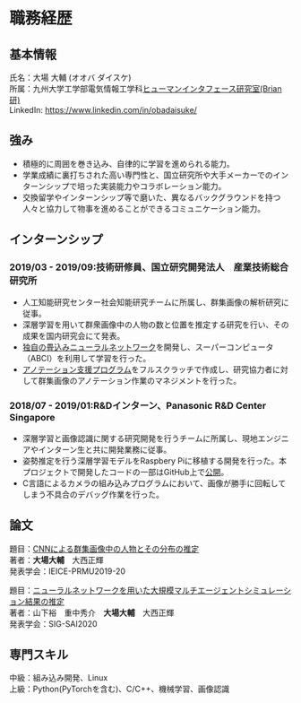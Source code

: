 # 職務経歴

## 基本情報
氏名：大場 大輔 (オオバ ダイスケ)  
所属：九州大学工学部電気情報工学科[ヒューマンインタフェース研究室(Brian研)](https://human.ait.kyushu-u.ac.jp/members.html)  
LinkedIn: https://www.linkedin.com/in/obadaisuke/  

## 強み
- 積極的に周囲を巻き込み、自律的に学習を進められる能力。
- 学業成績に裏打ちされた高い専門性と、国立研究所や大手メーカーでのインターンシップで培った実装能力やコラボレーション能力。
- 交換留学やインターンシップ等で磨いた、異なるバックグラウンドを持つ人々と協力して物事を進めることができるコミュニケーション能力。

## インターンシップ
### 2019/03 - 2019/09:技術研修員、国立研究開発法人　産業技術総合研究所
- 人工知能研究センター社会知能研究チームに所属し、群集画像の解析研究に従事。
- 深層学習を用いて群衆画像中の人物の数と位置を推定する研究を行い、その成果を国内研究会にて発表。
- [独自の畳込みニューラルネットワーク](https://github.com/ba-san/Crowd-Analysis-with-CNN)を開発し、スーパーコンピュータ（ABCI）を利用して学習を行った。
- [アノテーション支援プログラム](https://github.com/ba-san/Count-Annotator2)をフルスクラッチで作成し、研究協力者に対して群集画像のアノテーション作業のマネジメントを行った。

### 2018/07 - 2019/01:R&Dインターン、Panasonic R&D Center Singapore
- 深層学習と画像認識に関する研究開発を行うチームに所属し、現地エンジニアやインターン生と共に開発業務に従事。
- 姿勢推定を行う深層学習モデルをRaspbery Piに移植する開発を行った。本プロジェクトで開発したコードの一部はGitHub上で[公開](https://github.com/savageyusuff/MobilePose-Pi)。
- C言語によるカメラの組み込みプログラムにおいて、画像が勝手に回転してしまう不具合のデバッグ作業を行った。

## 論文
題目：[CNNによる群集画像中の人物とその分布の推定](https://www.ieice.org/ken/paper/20190904a1ph/)  
著者：**大場大輔**　大西正輝  
発表学会：IEICE-PRMU2019-20  

題目：[ニューラルネットワークを用いた大規模マルチエージェントシミュレーション結果の推定](https://jsai.ixsq.nii.ac.jp/ej/index.php?active_action=repository_view_main_item_detail&page_id=13&block_id=23&item_id=11047&item_no=1)  
著者：山下裕　重中秀介　**大場大輔**　大西正輝  
発表学会：SIG-SAI2020  

## 専門スキル
中級：組み込み開発、Linux  
上級：Python(PyTorchを含む)、C/C++、機械学習、画像認識  
